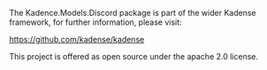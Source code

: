The Kadence.Models.Discord package is part of the wider Kadense framework, for further information, please visit:

https://github.com/kadense/kadense

This project is offered as open source under the apache 2.0 license.